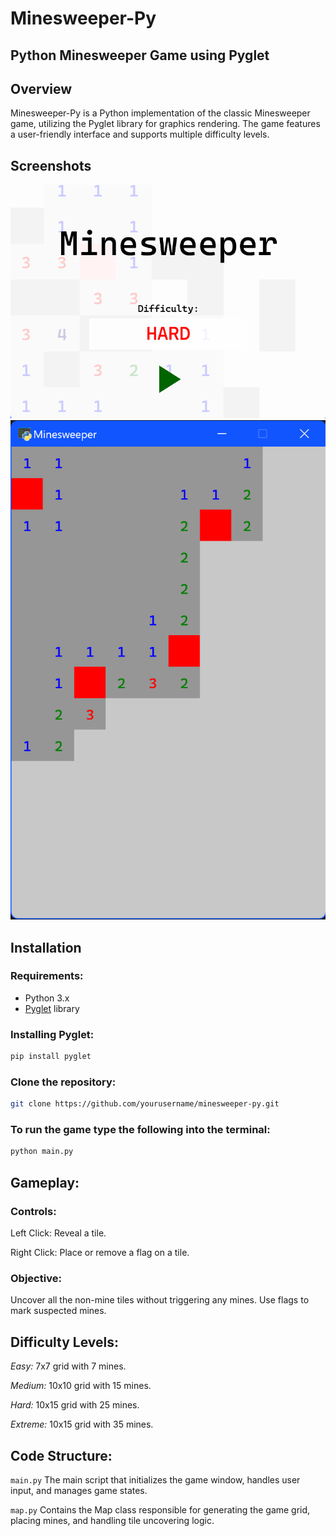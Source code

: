 # Minesweeper-Py
## Python Minesweeper Game using Pyglet

## Overview
Minesweeper-Py is a Python implementation of the classic Minesweeper game, utilizing the Pyglet library for graphics rendering. The game features a user-friendly interface and supports multiple difficulty levels.

## Screenshots
![Minesweeper-Py Screenshot](assets/images/minesweeper-title-screen.png)
![Minesweeper-Py Screenshot](assets/images/minesweeper-gameplay.png)

## Installation

### Requirements:
- Python 3.x
- [Pyglet](https://pyglet.readthedocs.io/en/latest/) library

### Installing Pyglet:
```bash
pip install pyglet
```

### Clone the repository:
```bash
git clone https://github.com/yourusername/minesweeper-py.git
```

### To run the game type the following into the terminal:
```bash
python main.py
```


## Gameplay:
### Controls:
Left Click: Reveal a tile.

Right Click: Place or remove a flag on a tile.
### Objective:
Uncover all the non-mine tiles without triggering any mines. Use flags to mark suspected mines.

## Difficulty Levels:
*Easy:* 7x7 grid with 7 mines.

*Medium:* 10x10 grid with 15 mines.

*Hard:* 10x15 grid with 25 mines.

*Extreme:* 10x15 grid with 35 mines.

## Code Structure:
`main.py`
The main script that initializes the game window, handles user input, and manages game states.

`map.py`
Contains the Map class responsible for generating the game grid, placing mines, and handling tile uncovering logic.